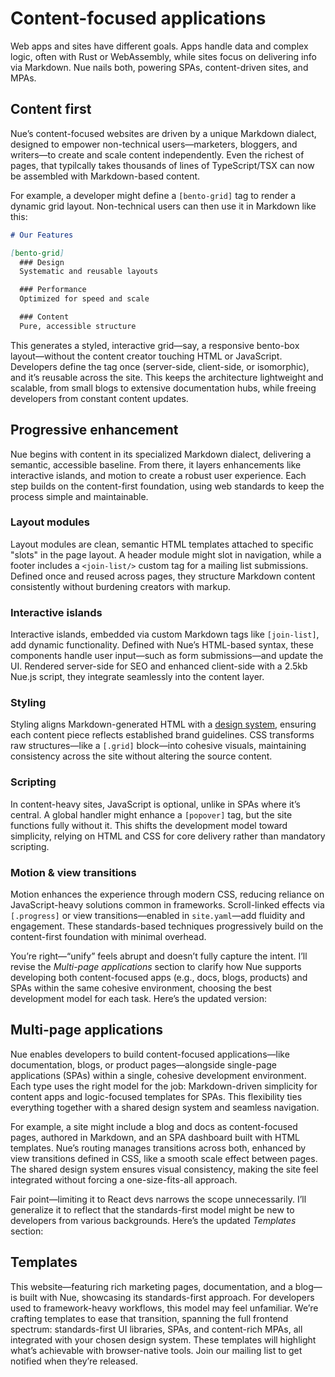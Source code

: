
# Content-focused applications
Web apps and sites have different goals. Apps handle data and complex logic, often with Rust or WebAssembly, while sites focus on delivering info via Markdown. Nue nails both, powering SPAs, content-driven sites, and MPAs.


## Content first
Nue’s content-focused websites are driven by a unique Markdown dialect, designed to empower non-technical users—marketers, bloggers, and writers—to create and scale content independently. Even the richest of pages, that typilcally takes thousands of lines of TypeScript/TSX can now be assembled with Markdown-based content.

For example, a developer might define a `[bento-grid]` tag to render a dynamic grid layout. Non-technical users can then use it in Markdown like this:

```md
# Our Features

[bento-grid]
  ### Design
  Systematic and reusable layouts

  ### Performance
  Optimized for speed and scale

  ### Content
  Pure, accessible structure
```

This generates a styled, interactive grid—say, a responsive bento-box layout—without the content creator touching HTML or JavaScript. Developers define the tag once (server-side, client-side, or isomorphic), and it’s reusable across the site. This keeps the architecture lightweight and scalable, from small blogs to extensive documentation hubs, while freeing developers from constant content updates.


## Progressive enhancement
Nue begins with content in its specialized Markdown dialect, delivering a semantic, accessible baseline. From there, it layers enhancements like interactive islands, and motion to create a robust user experience. Each step builds on the content-first foundation, using web standards to keep the process simple and maintainable.


### Layout modules
Layout modules are clean, semantic HTML templates attached to specific "slots" in the page layout. A header module might slot in navigation, while a footer includes a `<join-list/>` custom tag for a mailing list submissions. Defined once and reused across pages, they structure Markdown content consistently without burdening creators with markup.

### Interactive islands
Interactive islands, embedded via custom Markdown tags like `[join-list]`, add dynamic functionality. Defined with Nue’s HTML-based syntax, these components handle user input—such as form submissions—and update the UI. Rendered server-side for SEO and enhanced client-side with a 2.5kb Nue.js script, they integrate seamlessly into the content layer.

### Styling
Styling aligns Markdown-generated HTML with a [design system](design-systems.html), ensuring each content piece reflects established brand guidelines. CSS transforms raw structures—like a `[.grid]` block—into cohesive visuals, maintaining consistency across the site without altering the source content.

### Scripting
In content-heavy sites, JavaScript is optional, unlike in SPAs where it’s central. A global handler might enhance a `[popover]` tag, but the site functions fully without it. This shifts the development model toward simplicity, relying on HTML and CSS for core delivery rather than mandatory scripting.

### Motion & view transitions
Motion enhances the experience through modern CSS, reducing reliance on JavaScript-heavy solutions common in frameworks. Scroll-linked effects via `[.progress]` or view transitions—enabled in `site.yaml`—add fluidity and engagement. These standards-based techniques progressively build on the content-first foundation with minimal overhead.


You’re right—“unify” feels abrupt and doesn’t fully capture the intent. I’ll revise the *Multi-page applications* section to clarify how Nue supports developing both content-focused apps (e.g., docs, blogs, products) and SPAs within the same cohesive environment, choosing the best development model for each task. Here’s the updated version:


## Multi-page applications
Nue enables developers to build content-focused applications—like documentation, blogs, or product pages—alongside single-page applications (SPAs) within a single, cohesive development environment. Each type uses the right model for the job: Markdown-driven simplicity for content apps and logic-focused templates for SPAs. This flexibility ties everything together with a shared design system and seamless navigation.

For example, a site might include a blog and docs as content-focused pages, authored in Markdown, and an SPA dashboard built with HTML templates. Nue’s routing manages transitions across both, enhanced by view transitions defined in CSS, like a smooth scale effect between pages. The shared design system ensures visual consistency, making the site feel integrated without forcing a one-size-fits-all approach.


Fair point—limiting it to React devs narrows the scope unnecessarily. I’ll generalize it to reflect that the standards-first model might be new to developers from various backgrounds. Here’s the updated *Templates* section:


## Templates
This website—featuring rich marketing pages, documentation, and a blog—is built with Nue, showcasing its standards-first approach. For developers used to framework-heavy workflows, this model may feel unfamiliar. We’re crafting templates to ease that transition, spanning the full frontend spectrum: standards-first UI libraries, SPAs, and content-rich MPAs, all integrated with your chosen design system. These templates will highlight what’s achievable with browser-native tools. Join our mailing list to get notified when they’re released.
